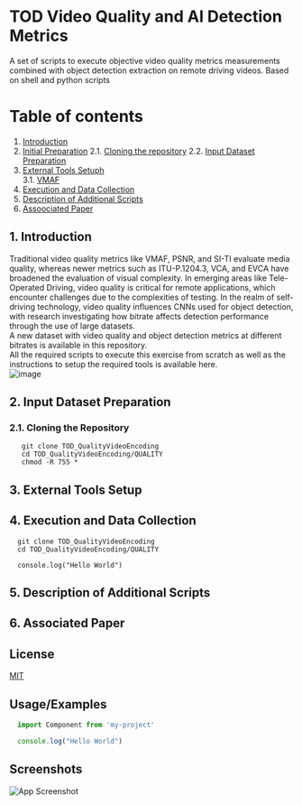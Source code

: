 

# TOD Video Quality and AI Detection Metrics 
A set of scripts to execute objective video quality metrics measurements combined with object detection extraction on remote driving videos.
Based on shell and python scripts 

# Table of contents  
1. [Introduction](#introduction)  
2. [Initial Preparation](#preparation)
   2.1. [Cloning the repository](#cloning)
   2.2. [Input Dataset Preparation](#inputdataset)
4. [External Tools Setuph](#setup_ext)  
    3.1. [VMAF](#vmaf_setup)  
5. [Execution and Data Collection](#execution)  
6. [Description of Additional Scripts](#description)  
7. [Assoociated Paper](#paper)


<a name="introduction"></a>
## 1. Introduction
Traditional video quality metrics like VMAF, PSNR, and SI-TI evaluate media quality, whereas newer metrics such as ITU-P.1204.3, VCA, and EVCA have broadened the evaluation of visual complexity. In emerging areas like Tele-Operated Driving, video quality is critical for remote applications, which encounter challenges due to the complexities of testing. In the realm of self-driving technology, video quality influences CNNs used for object detection, with research investigating how bitrate affects detection performance through the use of large datasets. <br/>
A new dataset with video quality and object detection metrics at different bitrates is available in this repository.<br/>
All the required scripts to execute this exercise from scratch as well as the instructions to setup the required tools is available here.<br/>
![image](https://github.com/user-attachments/assets/4a4cca45-d741-4c07-ac79-9876da2b5d12)

<a name="preparation"></a>
## 2. Input Dataset Preparation
### 2.1. Cloning the Repository
   ~~~console
      git clone TOD_QualityVideoEncoding
      cd TOD_QualityVideoEncoding/QUALITY
      chmod -R 755 *      
   ~~~


<a name="setup_ext"></a>
## 3. External Tools Setup

<a name="execution"></a>
## 4. Execution and Data Collection
~~~console
  git clone TOD_QualityVideoEncoding
  cd TOD_QualityVideoEncoding/QUALITY

  console.log("Hello World")
~~~  

<a name="description"></a>
## 5. Description of Additional Scripts

<a name="paper"></a>
## 6. Associated Paper




## License  
[MIT](https://choosealicense.com/licenses/mit/)  

## Usage/Examples  
~~~javascript  
  import Component from 'my-project'

  console.log("Hello World")
~~~  

## Screenshots  
![App Screenshot](https://lanecdr.org/wp-content/uploads/2019/08/placeholder.png)  
